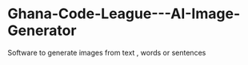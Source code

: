 # Ghana-Code-League---AI-Image-Generator
Software to generate images from text , words or sentences
